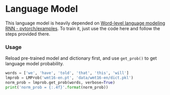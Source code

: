 # Language Model

This language model is heavily depended on [Word-level language modeling RNN - pytorch/examples](https://github.com/pytorch/examples/tree/master/word_language_model). To train it, just use the code here and follow the steps provided there.

### Usage

Reload pre-trained model and dictionary first, and use `get_prob()` to get language model probability. 

```python
words = ['we', 'have', 'told', 'that', 'this', 'will']
lmprob = LMProb('wmt16-en.pt', 'data/wmt16-en/dict.pkl')
norm_prob = lmprob.get_prob(words, verbose=True)
print('norm_prob = {:.4f}'.format(norm_prob))
```
